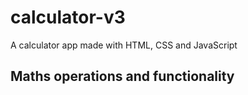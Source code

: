 # calculator-v3
A calculator app made with HTML, CSS and JavaScript

## Maths operations and functionality

